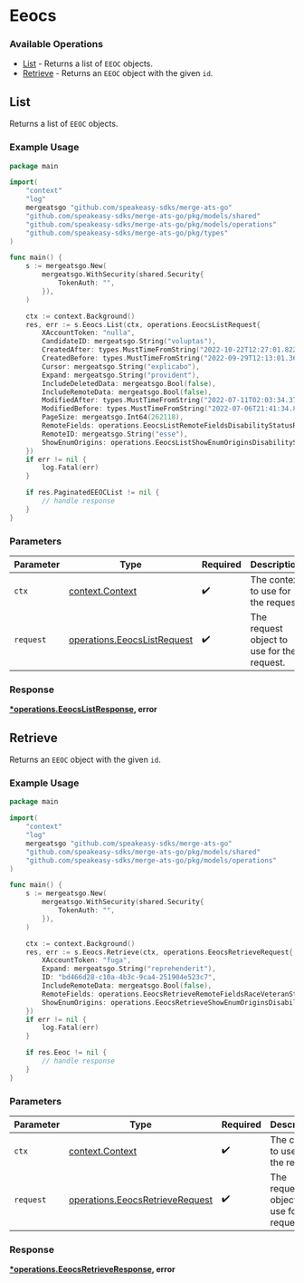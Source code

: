 # Eeocs

### Available Operations

* [List](#list) - Returns a list of `EEOC` objects.
* [Retrieve](#retrieve) - Returns an `EEOC` object with the given `id`.

## List

Returns a list of `EEOC` objects.

### Example Usage

```go
package main

import(
	"context"
	"log"
	mergeatsgo "github.com/speakeasy-sdks/merge-ats-go"
	"github.com/speakeasy-sdks/merge-ats-go/pkg/models/shared"
	"github.com/speakeasy-sdks/merge-ats-go/pkg/models/operations"
	"github.com/speakeasy-sdks/merge-ats-go/pkg/types"
)

func main() {
    s := mergeatsgo.New(
        mergeatsgo.WithSecurity(shared.Security{
            TokenAuth: "",
        }),
    )

    ctx := context.Background()
    res, err := s.Eeocs.List(ctx, operations.EeocsListRequest{
        XAccountToken: "nulla",
        CandidateID: mergeatsgo.String("voluptas"),
        CreatedAfter: types.MustTimeFromString("2022-10-22T12:27:01.822Z"),
        CreatedBefore: types.MustTimeFromString("2022-09-29T12:13:01.368Z"),
        Cursor: mergeatsgo.String("explicabo"),
        Expand: mergeatsgo.String("provident"),
        IncludeDeletedData: mergeatsgo.Bool(false),
        IncludeRemoteData: mergeatsgo.Bool(false),
        ModifiedAfter: types.MustTimeFromString("2022-07-11T02:03:34.375Z"),
        ModifiedBefore: types.MustTimeFromString("2022-07-06T21:41:34.842Z"),
        PageSize: mergeatsgo.Int64(262118),
        RemoteFields: operations.EeocsListRemoteFieldsDisabilityStatusRaceVeteranStatus.ToPointer(),
        RemoteID: mergeatsgo.String("esse"),
        ShowEnumOrigins: operations.EeocsListShowEnumOriginsDisabilityStatusVeteranStatus.ToPointer(),
    })
    if err != nil {
        log.Fatal(err)
    }

    if res.PaginatedEEOCList != nil {
        // handle response
    }
}
```

### Parameters

| Parameter                                                                  | Type                                                                       | Required                                                                   | Description                                                                |
| -------------------------------------------------------------------------- | -------------------------------------------------------------------------- | -------------------------------------------------------------------------- | -------------------------------------------------------------------------- |
| `ctx`                                                                      | [context.Context](https://pkg.go.dev/context#Context)                      | :heavy_check_mark:                                                         | The context to use for the request.                                        |
| `request`                                                                  | [operations.EeocsListRequest](../../models/operations/eeocslistrequest.md) | :heavy_check_mark:                                                         | The request object to use for the request.                                 |


### Response

**[*operations.EeocsListResponse](../../models/operations/eeocslistresponse.md), error**


## Retrieve

Returns an `EEOC` object with the given `id`.

### Example Usage

```go
package main

import(
	"context"
	"log"
	mergeatsgo "github.com/speakeasy-sdks/merge-ats-go"
	"github.com/speakeasy-sdks/merge-ats-go/pkg/models/shared"
	"github.com/speakeasy-sdks/merge-ats-go/pkg/models/operations"
)

func main() {
    s := mergeatsgo.New(
        mergeatsgo.WithSecurity(shared.Security{
            TokenAuth: "",
        }),
    )

    ctx := context.Background()
    res, err := s.Eeocs.Retrieve(ctx, operations.EeocsRetrieveRequest{
        XAccountToken: "fuga",
        Expand: mergeatsgo.String("reprehenderit"),
        ID: "bd466d28-c10a-4b3c-9ca4-251904e523c7",
        IncludeRemoteData: mergeatsgo.Bool(false),
        RemoteFields: operations.EeocsRetrieveRemoteFieldsRaceVeteranStatus.ToPointer(),
        ShowEnumOrigins: operations.EeocsRetrieveShowEnumOriginsDisabilityStatus.ToPointer(),
    })
    if err != nil {
        log.Fatal(err)
    }

    if res.Eeoc != nil {
        // handle response
    }
}
```

### Parameters

| Parameter                                                                          | Type                                                                               | Required                                                                           | Description                                                                        |
| ---------------------------------------------------------------------------------- | ---------------------------------------------------------------------------------- | ---------------------------------------------------------------------------------- | ---------------------------------------------------------------------------------- |
| `ctx`                                                                              | [context.Context](https://pkg.go.dev/context#Context)                              | :heavy_check_mark:                                                                 | The context to use for the request.                                                |
| `request`                                                                          | [operations.EeocsRetrieveRequest](../../models/operations/eeocsretrieverequest.md) | :heavy_check_mark:                                                                 | The request object to use for the request.                                         |


### Response

**[*operations.EeocsRetrieveResponse](../../models/operations/eeocsretrieveresponse.md), error**

